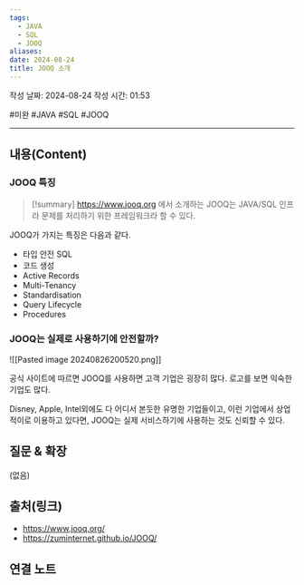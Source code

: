 ```yaml
---
tags:
  - JAVA
  - SQL
  - JOOQ
aliases: 
date: 2024-08-24
title: JOOQ 소개
---
```

작성 날짜: 2024-08-24
작성 시간: 01:53

#미완 #JAVA #SQL #JOOQ 

----
## 내용(Content)

### JOOQ 특징

>[!summary]
>https://www.jooq.org 에서 소개하는 JOOQ는 JAVA/SQL 인프라 문제를 처리하기 위한 프레임워크라 할 수 있다.
>

JOOQ가 가지는 특징은 다음과 같다.

- 타입 안전 SQL
- 코드 생성
- Active Records
- Multi-Tenancy
- Standardisation
- Query Lifecycle
- Procedures


### JOOQ는 실제로 사용하기에 안전할까?

![[Pasted image 20240826200520.png]]

공식 사이트에 따르면 JOOQ를 사용하면 고객 기업은 굉장히 많다. 로고를 보면 익숙한 기업도 많다.

Disney, Apple, Intel외에도 다 어디서 본듯한 유명한 기업들이고, 이런 기업에서 상업적이로 이용하고 있다면, JOOQ는 실제 서비스하기에 사용하는 것도 신뢰할 수 있다.
## 질문 & 확장

(없음)

## 출처(링크)

- https://www.jooq.org/
- https://zuminternet.github.io/JOOQ/
## 연결 노트

